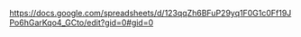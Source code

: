 https://docs.google.com/spreadsheets/d/123qqZh6BFuP29yq1F0G1c0Ff19JPo6hGarKqo4_GCto/edit?gid=0#gid=0
